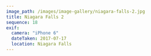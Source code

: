 ```yaml
---
image_path: /images/image-gallery/niagara-falls-2.jpg
title: Niagara Falls 2
sequence: 18
exif:
  camera: "iPhone 6"
  dateTaken: 2017-07-17
  location: Niagara Falls
---
```

